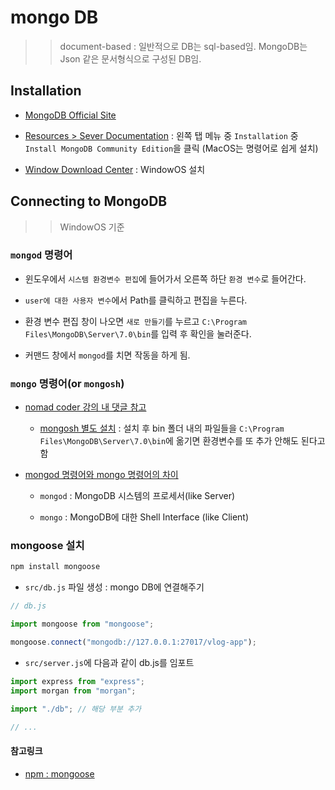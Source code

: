 # mongo DB

> > document-based : 일반적으로 DB는 sql-based임. MongoDB는 Json 같은 문서형식으로 구성된 DB임.

## Installation

- [MongoDB Official Site](https://www.mongodb.com/)

- [Resources > Sever Documentation](https://www.mongodb.com/docs/manual/) : 왼쪽 탭 메뉴 중 `Installation` 중 `Install MongoDB Community Edition`을 클릭 (MacOS는 명령어로 쉽게 설치)

- [Window Download Center](https://www.mongodb.com/try/download/community) : WindowOS 설치

## Connecting to MongoDB

> > WindowOS 기준

### `mongod` 명령어

- 윈도우에서 `시스템 환경변수 편집`에 들어가서 오른쪽 하단 `환경 변수`로 들어간다.

- `user에 대한 사용자 변수`에서 Path를 클릭하고 편집을 누른다.

- 환경 변수 편집 창이 나오면 `새로 만들기`를 누르고 `C:\Program Files\MongoDB\Server\7.0\bin`를 입력 후 확인을 눌러준다.

- 커맨드 창에서 `mongod`를 치면 작동을 하게 됨.

### `mongo` 명령어(or `mongosh`)

- [nomad coder 강의 내 댓글 참고](https://nomadcoders.co/wetube/lectures/2671/comments/112904)

  - [mongosh 별도 설치](https://www.mongodb.com/docs/mongodb-shell/) : 설치 후 bin 폴더 내의 파일들을 `C:\Program Files\MongoDB\Server\7.0\bin`에 옮기면 환경변수를 또 추가 안해도 된다고 함

- [mongod 명령어와 mongo 명령어의 차이](https://nomadcoders.co/wetube/lectures/2671/comments/75166)

  - `mongod` : MongoDB 시스템의 프로세서(like Server)

  - `mongo` : MongoDB에 대한 Shell Interface (like Client)

### mongoose 설치

```bash
npm install mongoose
```

- `src/db.js` 파일 생성 : mongo DB에 연결해주기

```javascript
// db.js

import mongoose from "mongoose";

mongoose.connect("mongodb://127.0.0.1:27017/vlog-app");
```

- `src/server.js`에 다음과 같이 db.js를 임포트

```javascript
import express from "express";
import morgan from "morgan";

import "./db"; // 해당 부분 추가

// ...
```

#### 참고링크

- [npm : mongoose](https://www.npmjs.com/package/mongoose)
